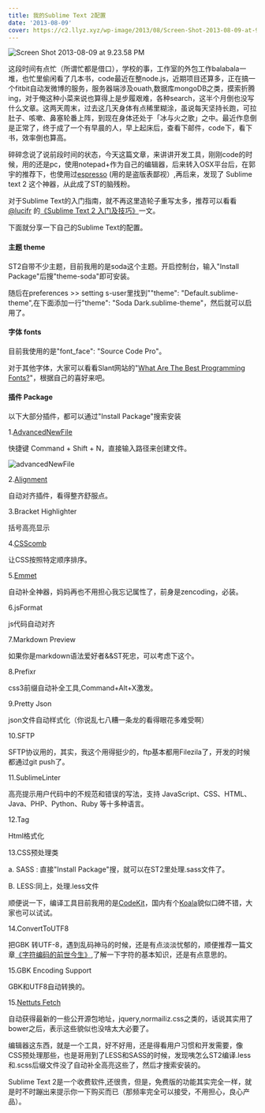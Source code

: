 ```yaml
---
title: 我的Sublime Text 2配置
date: '2013-08-09'
cover: https://c2.llyz.xyz/wp-image/2013/08/Screen-Shot-2013-08-09-at-9.23.58-PM-1024x640.png
---
```


![Screen Shot 2013-08-09 at 9.23.58 PM](https://c2.llyz.xyz/wp-image/2013/08/Screen-Shot-2013-08-09-at-9.23.58-PM-1024x640.png)

这段时间有点忙（所谓忙都是借口），学校的事，工作室的外包工作balabala一堆，也忙里偷闲看了几本书，code最近在整node.js，近期项目还算多，正在搞一个fitbit自动发微博的服务，服务器端涉及ouath,数据库mongoDB之类，摸索折腾ing，对于俺这种小菜来说也算得上是步履艰难，各种search，这半个月倒也没写什么文章。这两天周末，过去这几天身体有点稀里糊涂，虽说每天坚持长跑，可拉肚子、咳嗽、鼻塞轮番上阵，到现在身体还处于「冰与火之歌」之中。最近作息倒是正常了，终于成了一个有早晨的人，早上起床后，查看下邮件，code下，看下书，效率倒也算高。

碎碎念说了说前段时间的状态，今天这篇文章，来讲讲开发工具，刚刚code的时候，用的还是pc，使用notepad+作为自己的编辑器，后来转入OSX平台后，在郭宇的推荐下，也使用过[espresso](https://macrabbit.com/espresso/) (用的是盗版表鄙视）,再后来，发现了 Sublime text 2 这个神器，从此成了ST的脑残粉。

对于Sublime Text的入门指南，就不再这里造轮子重写太多，推荐可以看看[@lucifr](https://twitter.com/lucifr) 的[《Sublime Text 2 入门及技巧》](https://lucifr.com/2011/08/31/sublime-text-2-tricks-and-tips/)一文。

下面就分享一下自己的Sublime Text的配置。

#### 主题 theme

ST2自带不少主题，目前我用的是soda这个主题。开启控制台，输入"Install Package"后搜"theme-soda"即可安装。

随后在preferences >> setting s-user里找到""theme": "Default.sublime-theme",在下面添加一行"theme": "Soda Dark.sublime-theme"，然后就可以启用了。

#### 字体 fonts

目前我使用的是"font\_face": "Source Code Pro"。

对于其他字体，大家可以看看Slant网站的"[What Are The Best Programming Fonts?](https://www.slant.co/topics/67/~what-are-the-best-programming-fonts)"，根据自己的喜好来吧。

#### 插件 Package

以下大部分插件，都可以通过"Install Package"搜索安装

1.[AdvancedNewFile](https://github.com/skuroda/Sublime-AdvancedNewFile)

快捷键 Command + Shift + N，直接输入路径来创建文件。

![advancedNewFile](https://c2.llyz.xyz/wp-image/2013/08/advancedNewFile.jpg)

2.[Alignment](https://wbond.net/sublime_packages/alignment)

自动对齐插件，看得整齐舒服点。

3.Bracket Highlighter

括号高亮显示

4.[CSScomb](https://github.com/csscomb/CSScomb-for-Sublime)

让CSS按照特定顺序排序。

5.[Emmet](https://docs.emmet.io/)

自动补全神器，妈妈再也不用担心我忘记属性了，前身是zencoding，必装。

6.jsFormat

js代码自动对齐

7.Markdown Preview

如果你是markdown语法爱好者&&ST死忠，可以考虑下这个。

8.Prefixr

css3前缀自动补全工具,Command+Alt+X激发。

9.Pretty Json

json文件自动样式化（你说乱七八糟一条龙的看得眼花多难受啊）

10.SFTP

SFTP协议用的，其实，我这个用得挺少的，ftp基本都用Filezila了，开发的时候都通过git push了。

11.SublimeLinter

高亮提示用户代码中的不规范和错误的写法，支持 JavaScript、CSS、HTML、Java、PHP、Python、Ruby 等十多种语言。

12.Tag

Html格式化

13.CSS预处理类

a. SASS : 直接"Install Package"搜，就可以在ST2里处理.sass文件了。

B. LESS:同上，处理.less文件

顺便说一下，编译工具目前我用的是[CodeKit](https://incident57.com/codekit/)，国内有个[Koala](https://koala-app.com/index-zh.html)貌似口碑不错，大家也可以试试。

14.ConvertToUTF8

把GBK 转UTF-8，遇到乱码神马的时候，还是有点淡淡忧郁的，顺便推荐一篇文章[《字符编码的前世今生》](https://www.smallni.com/character-encoding/),了解一下字符的基本知识，还是有点意思的。

15.GBK Encoding Support

GBK和UTF8自动转换的。

15.[Nettuts Fetch](https://github.com/weslly/Nettuts-Fetch)

自动获得最新的一些公开源包地址，jquery,normailiz.css之类的，话说其实用了bower之后，表示这些貌似也没啥太大必要了。

编辑器这东西，就是一个工具，好不好用，还是得看用户习惯和开发需要，像CSS预处理那些，也是哥用到了LESS和SASS的时候，发现咦怎么ST2编译.less和.scss后缀文件没了自动补全高亮这些了，然后才搜索安装的。

Sublime Text 2是一个收费软件,还很贵，但是，免费版的功能其实完全一样，就是时不时蹦出来提示你一下购买而已（那频率完全可以接受，不用担心，良心产品）。
